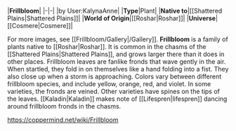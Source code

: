 |**Frillbloom**|
|-|-|
|by User:KalynaAnne|
|**Type**|Plant|
|**Native to**|[[Shattered Plains\|Shattered Plains]]|
|**World of Origin**|[[Roshar\|Roshar]]|
|**Universe**|[[Cosmere\|Cosmere]]|

For more images, see [[Frillbloom/Gallery\|/Gallery]].
**Frillbloom** is a family of plants native to [[Roshar\|Roshar]]. It is common in the chasms of the [[Shattered Plains\|Shattered Plains]], and grows larger there than it does in other places.
Frillbloom leaves are fanlike fronds that wave gently in the air. When startled, they fold in on themselves like a hand folding into a fist. They also close up when a storm is approaching.
Colors vary between different frillbloom species, and include yellow, orange, red, and violet. In some varieties, the fronds are veined. Other varieties have spines on the tips of the leaves.
[[Kaladin\|Kaladin]] makes note of [[Lifespren\|lifespren]] dancing around frillbloom fronds in the chasms.



https://coppermind.net/wiki/Frillbloom